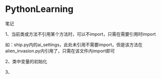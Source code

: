 # PythonLearning

笔记

1、当前类或方法不引用某个方法时，可以不import，只需在需要引用时import

如：ship.py内的ai_settings，此处未引用不需要import，但是该方法在alien_invasion.py内引用了，只需在该文件内import即可

2、类中变量的初始化

3、
